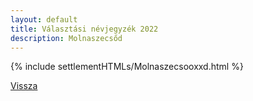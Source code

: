 ```yaml
---
layout: default
title: Választási névjegyzék 2022
description: Molnaszecsőd
---
```


{% include settlementHTMLs/Molnaszecsooxxd.html %}

[Vissza](../)